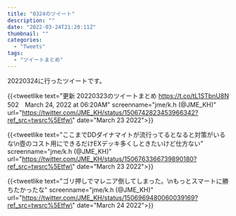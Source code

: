 ```yaml
---
title: "0324のツイート"
description: ""
date: "2022-03-24T21:20:11Z"
thumbnail: ""
categories:
  - "Tweets"
tags:
  - "ツイートまとめ"
---
```

20220324に行ったツイートです。
<!--more-->
{{<tweetlike text=\"更新 20220323のツイートまとめ https://t.co/tL1STbnU8N 502　March 24, 2022 at 06:20AM\" screenname=\"jme/k.h (@JME_KH)\" url=\"https://twitter.com/JME_KH/status/1506742823453966342?ref_src=twsrc%5Etfw\" date=\"March 23 2022\">}}

{{<tweetlike text=\"ここまでDDダイナマイトが流行ってるとなると対策がいるな\n壺のコスト用にできるだけEXデッキ多くしときたいけど仕方ない\" screenname=\"jme/k.h (@JME_KH)\" url=\"https://twitter.com/JME_KH/status/1506763366739890180?ref_src=twsrc%5Etfw\" date=\"March 23 2022\">}}

{{<tweetlike text=\"ゴリ押しでマレニア倒してしまった。\nもっとスマートに勝ちたかったな\" screenname=\"jme/k.h (@JME_KH)\" url=\"https://twitter.com/JME_KH/status/1506969480060039169?ref_src=twsrc%5Etfw\" date=\"March 24 2022\">}}

